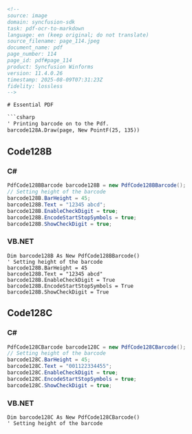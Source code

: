 ```html
<!--
source: image
domain: syncfusion-sdk
task: pdf-ocr-to-markdown
language: en (keep original; do not translate)
source_filename: page_114.jpeg
document_name: pdf
page_number: 114
page_id: pdf#page_114
product: Syncfusion Winforms
version: 11.4.0.26
timestamp: 2025-08-09T07:31:23Z
fidelity: lossless
-->

# Essential PDF

```csharp
' Printing barcode on to the Pdf.
barcode128A.Draw(page, New PointF(25, 135))
```

## Code128B

### C#
```csharp
PdfCode128BBarcode barcode128B = new PdfCode128BBarcode();
// Setting height of the barcode
barcode128B.BarHeight = 45;
barcode128B.Text = "12345 abcd";
barcode128B.EnableCheckDigit = true;
barcode128B.EncodeStartStopSymbols = true;
barcode128B.ShowCheckDigit = true;
```

### VB.NET
```vb.net
Dim barcode128B As New PdfCode128BBarcode()
' Setting height of the barcode
barcode128B.BarHeight = 45
barcode128B.Text = "12345 abcd"
barcode128B.EnableCheckDigit = True
barcode128B.EncodeStartStopSymbols = True
barcode128B.ShowCheckDigit = True
```

## Code128C

### C#
```csharp
PdfCode128CBarcode barcode128C = new PdfCode128CBarcode();
// Setting height of the barcode
barcode128C.BarHeight = 45;
barcode128C.Text = "001122334455";
barcode128C.EnableCheckDigit = true;
barcode128C.EncodeStartStopSymbols = true;
barcode128C.ShowCheckDigit = true;
```

### VB.NET
```vb.net
Dim barcode128C As New PdfCode128CBarcode()
' Setting height of the barcode
```

<!-- tags: [pdf, barcode, essential-pdf, winforms, syncfusion, code128] keywords: [PdfCode128BBarcode, PdfCode128CBarcode, barcode128A, barcode128B, barcode128C, BarHeight, Text, EnableCheckDigit, EncodeStartStopSymbols, ShowCheckDigit] -->
```